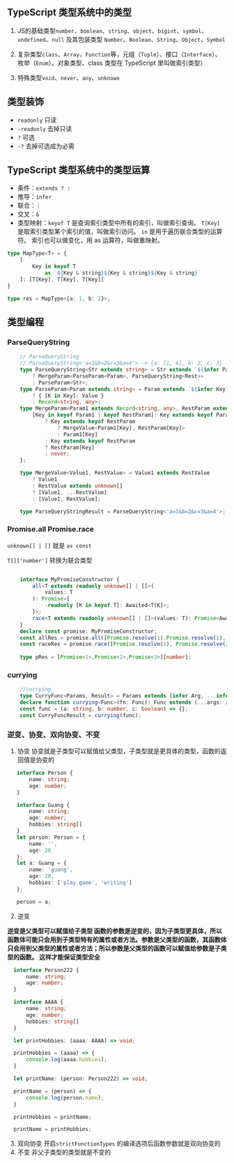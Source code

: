 ## TypeScript 类型系统中的类型

1. JS的基础类型`number`、`boolean`、`string`、`object`、`bigint`、`symbol`、`undefined`、`null` 
   及其包装类型 `Number`、`Boolean`、`String`、`Object`、`Symbol`

2. 复杂类型`class`、`Array`、`Function`等，元组（`Tuple`）、接口（`Interface`）、枚举（`Enum`）。对象类型、class 类型在 TypeScript 里叫做索引类型）

3. 特殊类型`void`、`never`、`any`、`unknown`


## 类型装饰

* `readonly` 只读
* `-readonly` 去掉只读
* `?` 可选
* `-?` 去掉可选成为必需

## TypeScript 类型系统中的类型运算

* 条件：`extends ? :`
* 推导：`infer`
* 联合：`｜`
* 交叉：`&`
* 类型映射：`keyof T` 是查询索引类型中所有的索引，叫做索引查询。
`T[Key]` 是取索引类型某个索引的值，叫做索引访问。
`in` 是用于遍历联合类型的运算符。
索引也可以做变化，用 as 运算符，叫做重映射。

```typescript
type MapType<T> = {
    [
        Key in keyof T 
            as `${Key & string}${Key & string}${Key & string}`
    ]: [T[Key], T[Key], T[Key]]
}

type res = MapType<{a: 1, b: 2}>;
```

## 类型编程

### ParseQueryString

```typescript
    // ParseQueryString
    // ParseQueryString<'a=1&b=2&c=3&a=4'> -> {a: [1, 4], b: 2, c: 3}
    type ParseQueryString<Str extends string> = Str extends `${infer Param}&${infer Rest}`
        ? MergeParam<ParseParam<Param>, ParseQueryString<Rest>>
        : ParseParam<Str>;
    type ParseParam<Param extends string> = Param extends `${infer Key}=${infer Value}`
        ? { [K in Key]: Value }
        : Record<string, any>;
    type MergeParam<Param1 extends Record<string, any>, RestParam extends Record<string, any>> = {
        [Key in keyof Param1 | keyof RestParam]: Key extends keyof Param1
            ? Key extends keyof RestParam
                ? MergeValue<Param1[Key], RestParam[Key]>
                : Param1[Key]
            : Key extends keyof RestParam
            ? RestParam[Key]
            : never;
    };

    type MergeValue<Value1, RestValue> = Value1 extends RestValue
        ? Value1
        : RestValue extends unknown[]
        ? [Value1, ...RestValue]
        : [Value1, RestValue];

    type ParseQueryStringResult = ParseQueryString<'a=1&b=2&c=3&a=4'>;

```

### Promise.all Promise.race

`unknown[] | []` 就是 `as const`

`T[]['number']` 转换为联合类型

```typescript

    interface MyPromiseConstructor {
        all<T extends readonly unknown[] | []>(
            values: T
        ): Promise<{
            -readonly [K in keyof T]: Awaited<T[K]>;
        }>;
        race<T extends readonly unknown[] | []>(values: T): Promise<Awaited<T[number]>>;
    }
    declare const promise: MyPromiseConstructor;
    const allRes = promise.all([Promise.resolve(1),Promise.resolve(1), Promise.resolve(3)])
    const raceRes = promise.race([Promise.resolve(1), Promise.resolve(2), Promise.resolve(3)]);
    
    type pRes = [Promise<1>,Promise<2>,Promise<3>][number];
```

### currying

```typescript
    //currying
    type CurryFunc<Params, Result> = Params extends [infer Arg, ...infer Rest] ? (arg: Arg) => CurryFunc<Rest, Result> : Result;
    declare function currying<Func>(fn: Func): Func extends (...args: infer Params) => infer Res ? CurryFunc<Params, Res> : never;
    const func = (a: string, b: number, c: boolean) => {};
    const CurryFuncResult = currying(func);
```

### 逆变、协变、双向协变、不变

 1. 协变
 协变就是子类型可以赋值给父类型，子类型就是更具体的类型，函数的返回值是协变的
 ```typescript
    interface Person {
        name: string;
        age: number;
    } 

    interface Guang {
        name: string;
        age: number;
        hobbies: string[]
    }
    let person: Person = {
        name: '',
        age: 20
    };
    let a: Guang = {
        name: 'guang',
        age: 20,
        hobbies: ['play game', 'writing']
    };

    person = a;
 ```
  2. 逆变

**逆变是父类型可以赋值给子类型
函数的参数是逆变的，因为子类型更具体，所以函数体可能只会用到子类型特有的属性或者方法。参数是父类型的函数，其函数体只会用到父类型的属性或者方法；所以参数是父类型的函数可以赋值给参数是子类型的函数。
这样才能保证类型安全**

  ```typescript
    interface Person222 {
        name: string;
        age: number;
    }

    interface AAAA {
        name: string;
        age: number;
        hobbies: string[]
    }

    let printHobbies: (aaaa: AAAA) => void;

    printHobbies = (aaaa) => {
        console.log(aaaa.hobbies);
    }

    let printName: (person: Person222) => void;

    printName = (person) => {
        console.log(person.name);
    }

    printHobbies = printName;

    printName = printHobbies;
```
3. 双向协变
开启`strictFunctionTypes` 的编译选项后函数参数就是双向协变的
4. 不变
非父子类型的类型就是不变的
